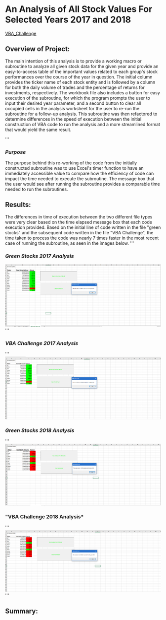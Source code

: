 # An Analysis of All Stock Values For Selected Years 2017 and 2018
[VBA_Challenge](VBA_Challenge.zip)

## **Overview of Project**:
The main intention of this analysis is to provide a working macro or subroutine to analyze all given stock data for the given year and provide an easy-to-access table of the important values related to each group's stock performances over the course of the year in question. The initial column provides the ticker name of each stock entity and is followed by a column for both the daily volume of trades and the percentage of returns for investments, respectively. The workbook file also includes a button for easy execution of the subroutine, for which the program prompts the user to input their desired year parameter, and a second button to clear all occupied cells in the analysis worksheet for the user to re-run the subroutine for a follow-up analysis. This subroutine was then refactored to determine differences in the speed of execution between the initial construction of VBA code to run the analysis and a more streamlined format that would yield the same result.

'''

### *Purpose*
The purpose behind this re-working of the code from the initially constructed subroutine was to use Excel's timer function to have an immediately accessible value to compare how the efficiency of code can impact the time needed to execute the subroutine. The message box that the user would see after running the subroutine provides a comparable time needed to run the subroutines.

## **Results**:
The differences in time of execution between the two different file types were very clear based on the time elapsed message box that each code execution provided. Based on the initial line of code written in the file "green stocks" and the subsequent code written in the file "VBA Challenge", the time taken to process the code was nearly 7 times faster in the most recent case of running the subroutine, as seen in the images below.
'''
### *Green Stocks 2017 Analysis*
![Green_Stocks_2017](Green_Stocks_2017.png)
'''
### *VBA Challenge 2017 Analysis*
'''
![VBA_Challenge_2017](VBA_Challenge_2017.png)
### *Green Stocks 2018 Analysis*
'''
![Green_Stocks_2018](Green_Stocks_2018.png)
### "VBA Challenge 2018 Analysis*
'''
![VBA_Challenge_2018](VBA_Challenge_2018.png)
'''


## **Summary**:


